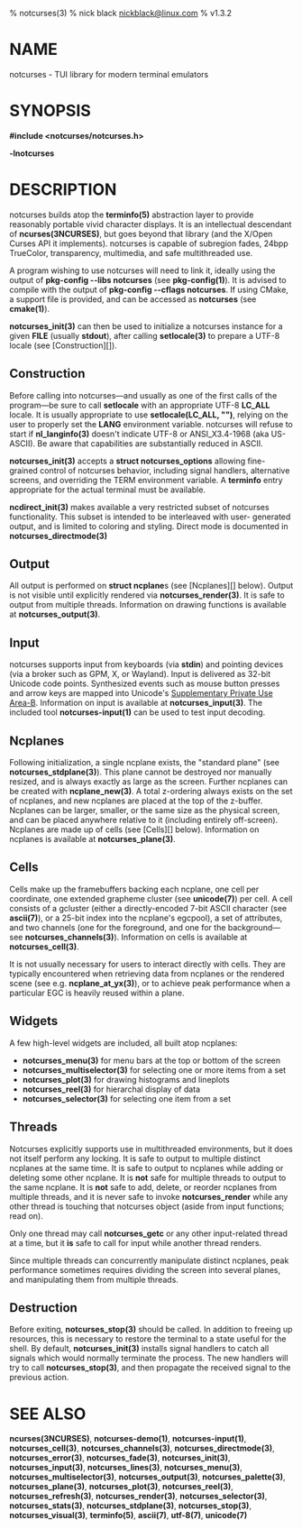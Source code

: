 % notcurses(3)
% nick black <nickblack@linux.com>
% v1.3.2

# NAME

notcurses - TUI library for modern terminal emulators

# SYNOPSIS

**#include <notcurses/notcurses.h>**

**-lnotcurses**

# DESCRIPTION

notcurses builds atop the **terminfo(5)** abstraction layer to provide
reasonably portable vivid character displays. It is an intellectual descendant
of **ncurses(3NCURSES)**, but goes beyond that library (and the X/Open Curses
API it implements). notcurses is capable of subregion fades, 24bpp TrueColor,
transparency, multimedia, and safe multithreaded use.

A program wishing to use notcurses will need to link it, ideally using the
output of **pkg-config --libs notcurses** (see **pkg-config(1)**). It is
advised to compile with the output of **pkg-config --cflags notcurses**. If
using CMake, a support file is provided, and can be accessed as **notcurses**
(see **cmake(1)**).

**notcurses_init(3)** can then be used to initialize a notcurses instance for a
given **FILE** (usually **stdout**), after calling **setlocale(3)** to prepare a
UTF-8 locale (see [Construction][]).

## Construction

Before calling into notcurses—and usually as one of the first calls of the
program—be sure to call **setlocale** with an appropriate UTF-8 **LC_ALL**
locale. It is usually appropriate to use **setlocale(LC_ALL, "")**, relying on
the user to properly set the **LANG** environment variable. notcurses will
refuse to start if **nl_langinfo(3)** doesn't indicate UTF-8 or ANSI_X3.4-1968
(aka US-ASCII). Be aware that capabilities are substantially reduced in ASCII.

**notcurses_init(3)** accepts a **struct notcurses_options** allowing fine-grained
control of notcurses behavior, including signal handlers, alternative screens,
and overriding the TERM environment variable. A **terminfo** entry appropriate
for the actual terminal must be available.

**ncdirect_init(3)** makes available a very restricted subset of
notcurses functionality. This subset is intended to be interleaved with user-
generated output, and is limited to coloring and styling. Direct mode is
documented in **notcurses_directmode(3)**

## Output

All output is performed on **struct ncplane**s (see [Ncplanes][] below). Output
is not visible until explicitly rendered via **notcurses_render(3)**. It is safe to
output from multiple threads. Information on drawing functions is available at
**notcurses_output(3)**.

## Input

notcurses supports input from keyboards (via **stdin**) and pointing devices (via
a broker such as GPM, X, or Wayland). Input is delivered as 32-bit Unicode
code points. Synthesized events such as mouse button presses and arrow keys
are mapped into Unicode's
[Supplementary Private Use Area-B](https://unicode.org/charts/PDF/U1.0.10.pdf).
Information on input is available at **notcurses_input(3)**. The included tool
**notcurses-input(1)** can be used to test input decoding.

## Ncplanes

Following initialization, a single ncplane exists, the "standard plane" (see
**notcurses_stdplane(3)**). This plane cannot be destroyed nor manually resized,
and is always exactly as large as the screen. Further ncplanes can be created
with **ncplane_new(3)**. A total z-ordering always exists on the set of
ncplanes, and new ncplanes are placed at the top of the z-buffer. Ncplanes can
be larger, smaller, or the same size as the physical screen, and can be placed
anywhere relative to it (including entirely off-screen). Ncplanes are made up
of cells (see [Cells][] below). Information on ncplanes is available at
**notcurses_plane(3)**.

## Cells

Cells make up the framebuffers backing each ncplane, one cell per coordinate,
one extended grapheme cluster (see **unicode(7)**) per cell. A cell consists of
a gcluster (either a directly-encoded 7-bit ASCII character (see **ascii(7)**), or
a 25-bit index into the ncplane's egcpool), a set of attributes, and two
channels (one for the foreground, and one for the background—see
**notcurses_channels(3)**). Information on cells is available at
**notcurses_cell(3)**.

It is not usually necessary for users to interact directly with cells. They
are typically encountered when retrieving data from ncplanes or the rendered
scene (see e.g. **ncplane_at_yx(3)**), or to achieve peak performance when a
particular EGC is heavily reused within a plane.

## Widgets

A few high-level widgets are included, all built atop ncplanes:

* **notcurses_menu(3)** for menu bars at the top or bottom of the screen
* **notcurses_multiselector(3)** for selecting one or more items from a set
* **notcurses_plot(3)** for drawing histograms and lineplots
* **notcurses_reel(3)** for hierarchal display of data
* **notcurses_selector(3)** for selecting one item from a set

## Threads

Notcurses explicitly supports use in multithreaded environments, but it does
not itself perform any locking. It is safe to output to multiple distinct
ncplanes at the same time. It is safe to output to ncplanes while adding or
deleting some other ncplane. It is **not** safe for multiple threads to output to
the same ncplane. It is **not** safe to add, delete, or reorder ncplanes
from multiple threads, and it is never safe to invoke **notcurses_render**
while any other thread is touching that notcurses object (aside from input
functions; read on).

Only one thread may call **notcurses_getc** or any other input-related thread
at a time, but it **is** safe to call for input while another thread renders.

Since multiple threads can concurrently manipulate distinct ncplanes, peak
performance sometimes requires dividing the screen into several planes, and
manipulating them from multiple threads.

## Destruction

Before exiting, **notcurses_stop(3)** should be called. In addition to freeing up
resources, this is necessary to restore the terminal to a state useful for the
shell. By default, **notcurses_init(3)** installs signal handlers to catch all
signals which would normally terminate the process. The new handlers will try
to call **notcurses_stop(3)**, and then propagate the received signal to the
previous action.

# SEE ALSO

**ncurses(3NCURSES)**,
**notcurses-demo(1)**,
**notcurses-input(1)**,
**notcurses_cell(3)**, **notcurses_channels(3)**,
**notcurses_directmode(3)**,
**notcurses_error(3)**,
**notcurses_fade(3)**, **notcurses_init(3)**, **notcurses_input(3)**,
**notcurses_lines(3)**,
**notcurses_menu(3)**,
**notcurses_multiselector(3)**,
**notcurses_output(3)**,
**notcurses_palette(3)**,
**notcurses_plane(3)**,
**notcurses_plot(3)**,
**notcurses_reel(3)**,
**notcurses_refresh(3)**,
**notcurses_render(3)**,
**notcurses_selector(3)**,
**notcurses_stats(3)**,
**notcurses_stdplane(3)**, **notcurses_stop(3)**,
**notcurses_visual(3)**,
**terminfo(5)**, **ascii(7)**, **utf-8(7)**,
**unicode(7)**

